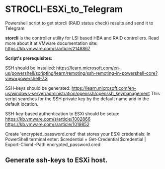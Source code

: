 # STROCLI-ESXi_to_Telegram
Powershell script to get storcli (RAID status check) results and send it to Telegram

**storcli** is the controller utility for LSI based HBA and RAID controllers.
Read more about it at VMware documentation site: https://kb.vmware.com/s/article/2148867

**Script's prerequisites:**

SSH should be installed: 
https://learn.microsoft.com/en-us/powershell/scripting/learn/remoting/ssh-remoting-in-powershell-core?view=powershell-7.3

SSH-keys should be generated:
https://learn.microsoft.com/en-us/windows-server/administration/openssh/openssh_keymanagement
This script searches for the SSH private key by the default name and in the default location.

SSH-key-based authentication to ESXi should be setup:
https://kb.vmware.com/s/article/1002866
https://kb.vmware.com/s/article/1019852

Create 'encrypted_password.cred' that stores your ESXi credentials:
In PowerShell terminal enter: 
$credential = Get-Credential
$credential | Export-Clixml -Path encrypted_password.cred

## Generate ssh-keys to ESXi host. 
